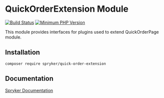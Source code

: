 # QuickOrderExtension Module
[![Build Status](https://travis-ci.org/spryker/quick-order-extension.svg)](https://travis-ci.org/spryker/quick-order-extension)
[![Minimum PHP Version](https://img.shields.io/badge/php-%3E%3D%207.2-8892BF.svg)](https://php.net/)

This module provides interfaces for plugins used to extend QuickOrderPage module.

## Installation

```
composer require spryker/quick-order-extension
```

## Documentation

[Spryker Documentation](https://academy.spryker.com/developing_with_spryker/module_guide/modules.html)
